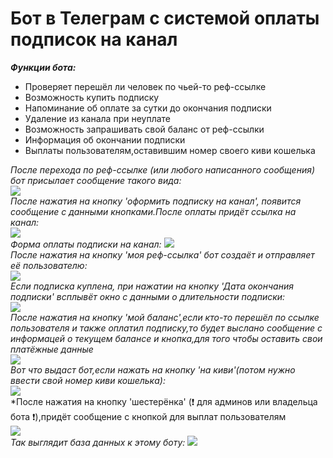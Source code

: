 
# Бот в Телеграм с системой оплаты подписок на канал

***Функции бота:***
     
- Проверяет перешёл ли человек по чьей-то реф-ссылке        
- Возможность купить подписку 
- Напоминание об оплате за сутки до окончания подписки
- Удаление из канала при неуплате
- Возможность запрашивать свой баланс от реф-ссылки
- Информация об окончании подписки
- Выплаты пользователям,оставившим номер своего киви кошелька                                                 
       
*После перехода по реф-ссылке (или любого написанного сообщения) бот присылает сообщение такого вида:*               
![](https://i.imgur.com/evCfS8E.jpg)            
*После нажатия на кнопку 'оформить подписку на канал', появится сообщение с данными кнопками.После оплаты придёт ссылка на канал:*        
![](https://i.imgur.com/dIwvpO5.jpg)      
*Форма оплаты подписки на канал:*
![](https://i.imgur.com/e1D7eL8.jpg)     
*После нажатия на кнопку 'моя реф-ссылка' бот создаёт и отправляет её пользователю:*   
![](https://i.imgur.com/epbpxVQ.jpg)   
*Если подписка куплена, при нажатии на кнопку 'Дата окончания подписки' всплывёт окно с данными о длительности подписки:*  
![](https://i.imgur.com/R8kSeY5.jpg)                                        
*После нажатия на кнопку 'мой баланс',если кто-то перешёл по ссылке пользователя и также оплатил подписку,то будет выслано сообщение с информацей о текущем балансе и кнопка,для того чтобы оставить свои платёжные данные*         
![](https://i.imgur.com/oY66wKH.jpg)      
*Вот что выдаст бот,если нажать на кнопку 'на киви'(потом нужно ввести свой номер киви кошелька):*   
![](https://i.imgur.com/rUyg6VO.jpg)      
*После нажатия на кнопку 'шестерёнка' (:exclamation: для админов или владельца бота :exclamation:),придёт сообщение с кнопкой для выплат пользователям   
![](https://i.imgur.com/c4H128o.jpg)   
*Так выглядит база данных к этому боту:*
![](https://i.imgur.com/UvbsFvg.jpg)